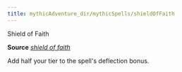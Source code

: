 ```yaml
---
title: mythicAdventure_dir/mythicSpells/shieldOfFaith
---
```

Shield of Faith

**Source** [_shield of faith_](spell_dir/shieldOfFaith#_shield-of-faith)

Add half your tier to the spell's deflection bonus.

